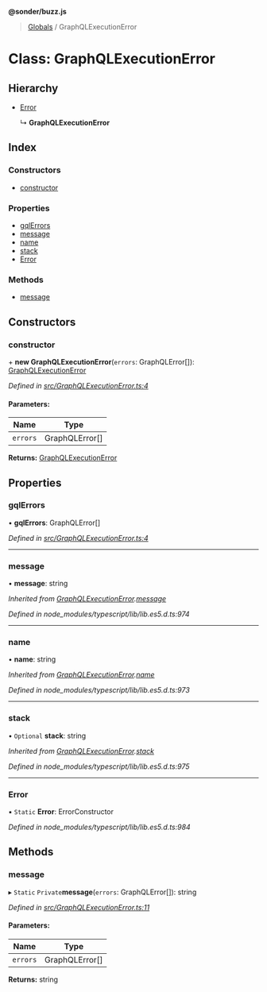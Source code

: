 **@sonder/buzz.js**

> [Globals](../README.md) / GraphQLExecutionError

# Class: GraphQLExecutionError

## Hierarchy

- [Error](graphqlexecutionerror.md#error)

  ↳ **GraphQLExecutionError**

## Index

### Constructors

- [constructor](graphqlexecutionerror.md#constructor)

### Properties

- [gqlErrors](graphqlexecutionerror.md#gqlerrors)
- [message](graphqlexecutionerror.md#message)
- [name](graphqlexecutionerror.md#name)
- [stack](graphqlexecutionerror.md#stack)
- [Error](graphqlexecutionerror.md#error)

### Methods

- [message](graphqlexecutionerror.md#message)

## Constructors

### constructor

\+ **new GraphQLExecutionError**(`errors`: GraphQLError[]): [GraphQLExecutionError](graphqlexecutionerror.md)

_Defined in [src/GraphQLExecutionError.ts:4](https://github.com/Flatbook/buzz.js/blob/65c5310/src/GraphQLExecutionError.ts#L4)_

#### Parameters:

| Name     | Type           |
| -------- | -------------- |
| `errors` | GraphQLError[] |

**Returns:** [GraphQLExecutionError](graphqlexecutionerror.md)

## Properties

### gqlErrors

• **gqlErrors**: GraphQLError[]

_Defined in [src/GraphQLExecutionError.ts:4](https://github.com/Flatbook/buzz.js/blob/65c5310/src/GraphQLExecutionError.ts#L4)_

---

### message

• **message**: string

_Inherited from [GraphQLExecutionError](graphqlexecutionerror.md).[message](graphqlexecutionerror.md#message)_

_Defined in node_modules/typescript/lib/lib.es5.d.ts:974_

---

### name

• **name**: string

_Inherited from [GraphQLExecutionError](graphqlexecutionerror.md).[name](graphqlexecutionerror.md#name)_

_Defined in node_modules/typescript/lib/lib.es5.d.ts:973_

---

### stack

• `Optional` **stack**: string

_Inherited from [GraphQLExecutionError](graphqlexecutionerror.md).[stack](graphqlexecutionerror.md#stack)_

_Defined in node_modules/typescript/lib/lib.es5.d.ts:975_

---

### Error

▪ `Static` **Error**: ErrorConstructor

_Defined in node_modules/typescript/lib/lib.es5.d.ts:984_

## Methods

### message

▸ `Static` `Private`**message**(`errors`: GraphQLError[]): string

_Defined in [src/GraphQLExecutionError.ts:11](https://github.com/Flatbook/buzz.js/blob/65c5310/src/GraphQLExecutionError.ts#L11)_

#### Parameters:

| Name     | Type           |
| -------- | -------------- |
| `errors` | GraphQLError[] |

**Returns:** string
